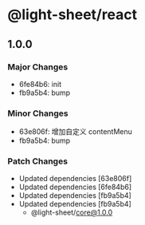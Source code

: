 # @light-sheet/react

## 1.0.0

### Major Changes

- 6fe84b6: init
- fb9a5b4: bump

### Minor Changes

- 63e806f: 增加自定义 contentMenu
- fb9a5b4: bump

### Patch Changes

- Updated dependencies [63e806f]
- Updated dependencies [6fe84b6]
- Updated dependencies [fb9a5b4]
- Updated dependencies [fb9a5b4]
  - @light-sheet/core@1.0.0
